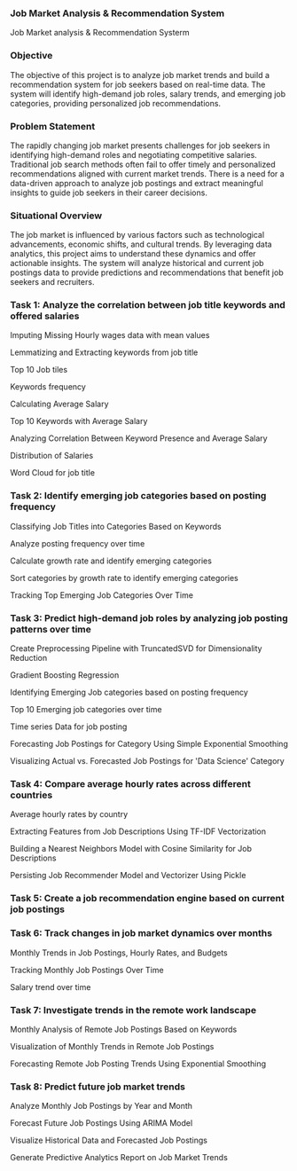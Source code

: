 ### Job Market Analysis & Recommendation System
 Job Market analysis & Recommendation Systerm

### Objective

The objective of this project is to analyze job market trends and build a recommendation system for job seekers based on real-time data. The system will identify high-demand job roles, salary trends, and emerging job categories, providing personalized job recommendations.

### Problem Statement

The rapidly changing job market presents challenges for job seekers in identifying high-demand roles and negotiating competitive salaries. Traditional job search methods often fail to offer timely and personalized recommendations aligned with current market trends. There is a need for a data-driven approach to analyze job postings and extract meaningful insights to guide job seekers in their career decisions.

### Situational Overview

The job market is influenced by various factors such as technological advancements, economic shifts, and cultural trends. By leveraging data analytics, this project aims to understand these dynamics and offer actionable insights. The system will analyze historical and current job postings data to provide predictions and recommendations that benefit job seekers and recruiters.

### Task 1: Analyze the correlation between job title keywords and offered salaries

Imputing Missing Hourly wages data with mean values

Lemmatizing and Extracting keywords from job title

Top 10 Job tiles

Keywords frequency

Calculating Average Salary

Top 10 Keywords with Average Salary

Analyzing Correlation Between Keyword Presence and Average Salary

Distribution of Salaries

Word Cloud for job title

### Task 2: Identify emerging job categories based on posting frequency

Classifying Job Titles into Categories Based on Keywords

Analyze posting frequency over time

Calculate growth rate and identify emerging categories

Sort categories by growth rate to identify emerging categories

Tracking Top Emerging Job Categories Over Time

### Task 3: Predict high-demand job roles by analyzing job posting patterns over time

Create Preprocessing Pipeline with TruncatedSVD for Dimensionality Reduction

Gradient Boosting Regression

Identifying Emerging Job categories based on posting frequency

Top 10 Emerging job categories over time

Time series Data for job posting 

Forecasting Job Postings for Category Using Simple Exponential Smoothing

Visualizing Actual vs. Forecasted Job Postings for 'Data Science' Category

### Task 4: Compare average hourly rates across different countries

Average hourly rates by country

Extracting Features from Job Descriptions Using TF-IDF Vectorization

Building a Nearest Neighbors Model with Cosine Similarity for Job Descriptions

Persisting Job Recommender Model and Vectorizer Using Pickle

### Task 5: Create a job recommendation engine based on current job postings


### Task 6: Track changes in job market dynamics over months

Monthly Trends in Job Postings, Hourly Rates, and Budgets

Tracking Monthly Job Postings Over Time

Salary trend over time

### Task 7: Investigate trends in the remote work landscape

Monthly Analysis of Remote Job Postings Based on Keywords

Visualization of Monthly Trends in Remote Job Postings

Forecasting Remote Job Posting Trends Using Exponential Smoothing

### Task 8: Predict future job market trends

Analyze Monthly Job Postings by Year and Month

Forecast Future Job Postings Using ARIMA Model

Visualize Historical Data and Forecasted Job Postings

Generate Predictive Analytics Report on Job Market Trends













































